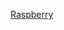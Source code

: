 [Raspberry](https://www.google.com/url?sa=i&url=https%3A%2F%2Fwww.vectorlogo.zone%2Flogos%2Fraspberrypi%2Findex.html&psig=AOvVaw13n7FRYgLqBrww-Dy25Nb-&ust=1676674238521000&source=images&cd=vfe&ved=0CBAQjRxqFwoTCMizzLeQm_0CFQAAAAAdAAAAABAD)
